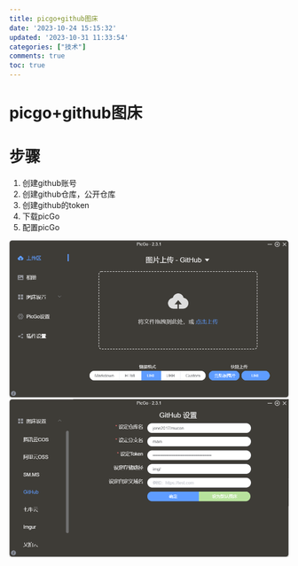 ```yaml
---
title: picgo+github图床
date: '2023-10-24 15:15:32'
updated: '2023-10-31 11:33:54'
categories: ["技术"]
comments: true
toc: true
---
```


# picgo+github图床


# 步骤

1. 创建github账号
2. 创建github仓库，公开仓库
3. 创建github的token
4. 下载picGo
5. 配置picGo

​![image.png](https://raw.githubusercontent.com/maozhg/notebook/main/pic/202310311133906.png)  
​![image.png](https://raw.githubusercontent.com/maozhg/notebook/main/pic/202310311133884.png)​
